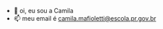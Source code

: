 - 👋 oi, eu sou a Camila
- 📫 meu email é camila.mafioletti@escola.pr.gov.br

<!---
camilaESCOLA29/camilaESCOLA29 is a ✨ special ✨ repository because its `README.md` (this file) appears on your GitHub profile.
You can click the Preview link to take a look at your changes.
--->
